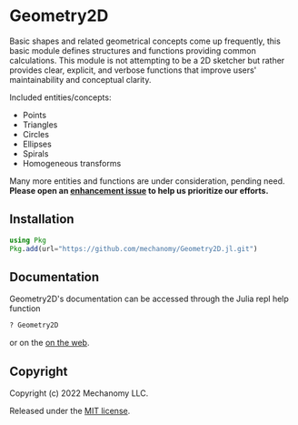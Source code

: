 # Geometry2D
Basic shapes and related geometrical concepts come up frequently, this basic module defines structures and functions providing common calculations.
This module is not attempting to be a 2D sketcher but rather provides clear, explicit, and verbose functions that improve users' maintainability and conceptual clarity.

Included entities/concepts:
* Points
* Triangles
* Circles
* Ellipses
* Spirals
* Homogeneous transforms

Many more entities and functions are under consideration, pending need.
**Please open an [enhancement issue](https://github.com/mechanomy/Geometry2D.jl/issues/new/choose) to help us prioritize our efforts.**

## Installation
```julia
using Pkg
Pkg.add(url="https://github.com/mechanomy/Geometry2D.jl.git")
```

## Documentation
Geometry2D's documentation can be accessed through the Julia repl help function
```julia
? Geometry2D
```
or on the [on the web](https://mechanomy.github.io/Geometry2D.jl/dev/).

## Copyright
Copyright (c) 2022 Mechanomy LLC.

Released under the [MIT license](license.md).
